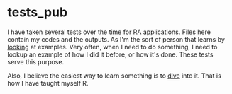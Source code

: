 # tests_pub

I have taken several tests over the time for RA applications. Files here contain my codes and the outputs. As I'm the sort of person that learns by [looking](https://twitter.com/saidbyarshad/status/1551116152688222208?s=20&t=11kQBVJpNcOai52dTIRoLw) at examples. Very often, when I need to do something, I need to lookup an example of how I did it before, or how it's done. These tests serve this purpose.

Also, I believe the easiest way to learn something is to [dive](https://twitter.com/saidbyarshad/status/1545083381033369601) into it. That is how I have taught myself R.

